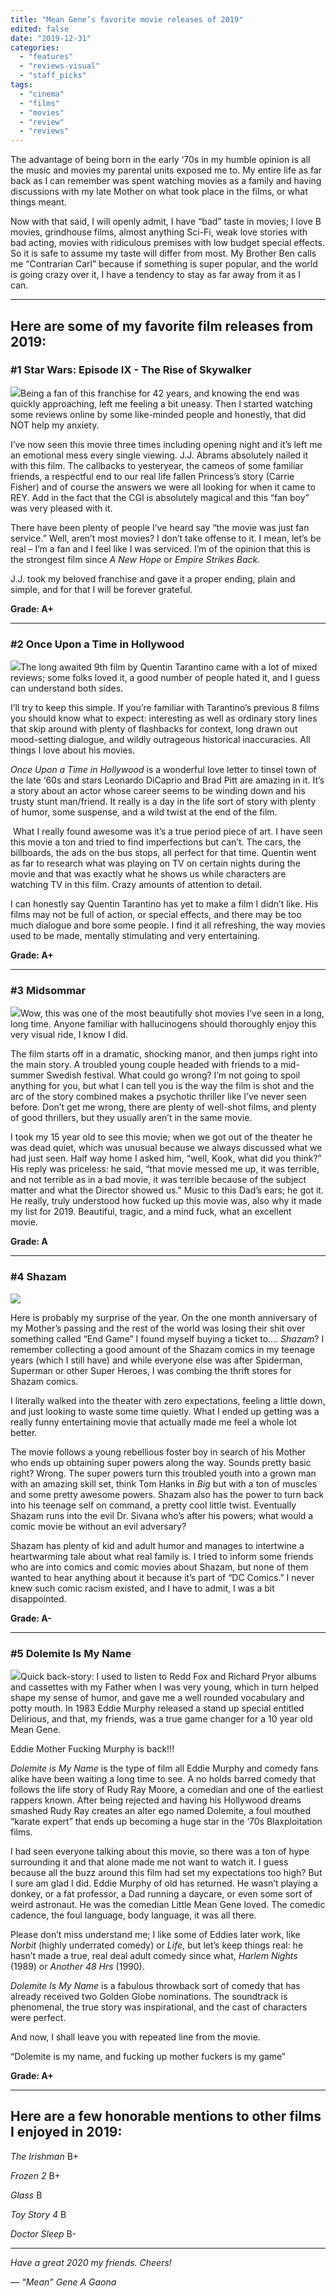 ```yaml
---
title: "Mean Gene’s favorite movie releases of 2019"
edited: false
date: "2019-12-31"
categories:
  - "features"
  - "reviews-visual"
  - "staff_picks"
tags:
  - "cinema"
  - "films"
  - "movies"
  - "review"
  - "reviews"
---
```


The advantage of being born in the early ‘70s in my humble opinion is all the music and movies my parental units exposed me to. My entire life as far back as I can remember was spent watching movies as a family and having discussions with my late Mother on what took place in the films, or what things meant.

Now with that said, I will openly admit, I have “bad” taste in movies; I love B movies, grindhouse films, almost anything Sci-Fi, weak love stories with bad acting, movies with ridiculous premises with low budget special effects. So it is safe to assume my taste will differ from most. My Brother Ben calls me “Contrarian Carl” because if something is super popular, and the world is going crazy over it, I have a tendency to stay as far away from it as I can.  

* * *

## Here are some of my favorite film releases from 2019:

### #1 Star Wars: Episode IX - The Rise of Skywalker

![](https://www.hellbound.ca/wp-content/uploads/2019/12/star-wars-rise-of-skywalker-202x300.jpg)Being a fan of this franchise for 42 years, and knowing the end was quickly approaching, left me feeling a bit uneasy. Then I started watching some reviews online by some like-minded people and honestly, that did NOT help my anxiety.

I’ve now seen this movie three times including opening night and it’s left me an emotional mess every single viewing. J.J. Abrams absolutely nailed it with this film. The callbacks to yesteryear, the cameos of some familiar friends, a respectful end to our real life fallen Princess’s story (Carrie Fisher) and of course the answers we were all looking for when it came to REY. Add in the fact that the CGI is absolutely magical and this “fan boy” was very pleased with it.

There have been plenty of people I’ve heard say “the movie was just fan service.” Well, aren’t most movies? I don’t take offense to it. I mean, let’s be real – I’m a fan and I feel like I was serviced. I’m of the opinion that this is the strongest film since _A New Hope_ or _Empire Strikes Back_.

J.J. took my beloved franchise and gave it a proper ending, plain and simple, and for that I will be forever grateful.

**Grade: A+**

* * *

### #2 Once Upon a Time in Hollywood

![](https://www.hellbound.ca/wp-content/uploads/2019/12/once-upon-a-time-in-hollywood-first-poster-001-1-204x300.jpg)The long awaited 9th film by Quentin Tarantino came with a lot of mixed reviews; some folks loved it, a good number of people hated it, and I guess can understand both sides.

I’ll try to keep this simple. If you’re familiar with Tarantino’s previous 8 films you should know what to expect: interesting as well as ordinary story lines that skip around with plenty of flashbacks for context, long drawn out mood-setting dialogue, and wildly outrageous historical inaccuracies. All things I love about his movies.   

_Once Upon a Time in Hollywood_ is a wonderful love letter to tinsel town of the late ‘60s and stars Leonardo DiCaprio and Brad Pitt are amazing in it. It’s a story about an actor whose career seems to be winding down and his trusty stunt man/friend. It really is a day in the life sort of story with plenty of humor, some suspense, and a wild twist at the end of the film.

 What I really found awesome was it’s a true period piece of art. I have seen this movie a ton and tried to find imperfections but can’t. The cars, the billboards, the ads on the bus stops, all perfect for that time. Quentin went as far to research what was playing on TV on certain nights during the movie and that was exactly what he shows us while characters are watching TV in this film. Crazy amounts of attention to detail.  

I can honestly say Quentin Tarantino has yet to make a film I didn’t like. His films may not be full of action, or special effects, and there may be too much dialogue and bore some people. I find it all refreshing, the way movies used to be made, mentally stimulating and very entertaining.

**Grade: A+**

* * *

### #3 Midsommar

![](https://www.hellbound.ca/wp-content/uploads/2019/12/Midsommar-205x300.jpg)Wow, this was one of the most beautifully shot movies I’ve seen in a long, long time. Anyone familiar with hallucinogens should thoroughly enjoy this very visual ride, I know I did.

The film starts off in a dramatic, shocking manor, and then jumps right into the main story. A troubled young couple headed with friends to a mid-summer Swedish festival. What could go wrong? I’m not going to spoil anything for you, but what I can tell you is the way the film is shot and the arc of the story combined makes a psychotic thriller like I’ve never seen before. Don’t get me wrong, there are plenty of well-shot films, and plenty of good thrillers, but they usually aren’t in the same movie. 

I took my 15 year old to see this movie; when we got out of the theater he was dead quiet, which was unusual because we always discussed what we had just seen. Half way home I asked him, “well, Kook, what did you think?” His reply was priceless: he said, “that movie messed me up, it was terrible, and not terrible as in a bad movie, it was terrible because of the subject matter and what the Director showed us.” Music to this Dad’s ears; he got it. He really, truly understood how fucked up this movie was, also why it made my list for 2019. Beautiful, tragic, and a mind fuck, what an excellent movie.  

**Grade: A** 

* * *

### #4 Shazam

![](https://www.hellbound.ca/wp-content/uploads/2019/12/Shazam.v1-300x164.jpg)

Here is probably my surprise of the year. On the one month anniversary of my Mother’s passing and the rest of the world was losing their shit over something called “End Game” I found myself buying a ticket to…. _Shazam_? I remember collecting a good amount of the Shazam comics in my teenage years (which I still have) and while everyone else was after Spiderman, Superman or other Super Heroes, I was combing the thrift stores for Shazam comics.

I literally walked into the theater with zero expectations, feeling a little down, and just looking to waste some time quietly. What I ended up getting was a really funny entertaining movie that actually made me feel a whole lot better.

The movie follows a young rebellious foster boy in search of his Mother who ends up obtaining super powers along the way. Sounds pretty basic right? Wrong. The super powers turn this troubled youth into a grown man with an amazing skill set, think Tom Hanks in _Big_ but with a ton of muscles and some pretty awesome powers. Shazam also has the power to turn back into his teenage self on command, a pretty cool little twist. Eventually Shazam runs into the evil Dr. Sivana who’s after his powers; what would a comic movie be without an evil adversary?   

Shazam has plenty of kid and adult humor and manages to intertwine a heartwarming tale about what real family is. I tried to inform some friends who are into comics and comic movies about Shazam, but none of them wanted to hear anything about it because it’s part of “DC Comics.” I never knew such comic racism existed, and I have to admit, I was a bit disappointed. 

**Grade: A-**

* * *

### #5 Dolemite Is My Name

![](https://www.hellbound.ca/wp-content/uploads/2019/12/Dolemite-is-my-name-203x300.jpg)Quick back-story: I used to listen to Redd Fox and Richard Pryor albums and cassettes with my Father when I was very young, which in turn helped shape my sense of humor, and gave me a well rounded vocabulary and potty mouth. In 1983 Eddie Murphy released a stand up special entitled Delirious, and that, my friends, was a true game changer for a 10 year old Mean Gene.

Eddie Mother Fucking Murphy is back!!!

_Dolemite is My Name_ is the type of film all Eddie Murphy and comedy fans alike have been waiting a long time to see. A no holds barred comedy that follows the life story of Rudy Ray Moore, a comedian and one of the earliest rappers known. After being rejected and having his Hollywood dreams smashed Rudy Ray creates an alter ego named Dolemite, a foul mouthed “karate expert” that ends up becoming a huge star in the ‘70s Blaxploitation films.

I had seen everyone talking about this movie, so there was a ton of hype surrounding it and that alone made me not want to watch it. I guess because all the buzz around this film had set my expectations too high? But I sure am glad I did. Eddie Murphy of old has returned. He wasn’t playing a donkey, or a fat professor, a Dad running a daycare, or even some sort of weird astronaut. He was the comedian Little Mean Gene loved. The comedic cadence, the foul language, body language, it was all there.

Please don’t miss understand me; I like some of Eddies later work, like _Norbit_ (highly underrated comedy) or _Life_, but let’s keep things real: he hasn’t made a true, real deal adult comedy since what, _Harlem Nights_ (1989) or _Another 48 Hrs_ (1990).

_Dolemite Is My Name_ is a fabulous throwback sort of comedy that has already received two Golden Globe nominations. The soundtrack is phenomenal, the true story was inspirational, and the cast of characters were perfect.

And now, I shall leave you with repeated line from the movie.

“Dolemite is my name, and fucking up mother fuckers is my game”

**Grade: A+**

* * *

## Here are a few honorable mentions to other films I enjoyed in 2019:

_The Irishman_ B+

_Frozen 2_ B+

_Glass_ B

_Toy Story 4_ B

_Doctor Sleep_ B-

* * *

_Have a great 2020 my friends. Cheers!_

_— “Mean” Gene A Gaona_
